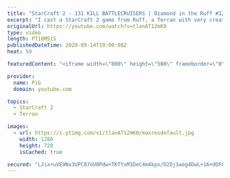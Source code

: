 ```yaml
---
title: "StarCraft 2 - 131 KILL BATTLECRUISERS | Diamond in the Ruff #12"
excerpt: "I cast a StarCraft 2 game from Ruff, a Terran with very creative gameplay. What will he pull out of the hat against his Zerg opponent? Battlecruisers!  Check out all episodes of Diamond in the Ruff: https://www.youtube.com/playlist?list=PLFUDU8AOevUfdEq20wYq8Sm9z3sc1yn0l Follow Ruff: https://www.twitch.tv/ruff13"
originalUrl: https://youtube.com/watch?v=tlanAT12mK0
type: video
length: PT18M51S
publishedDateTime: 2020-09-14T19:00:08Z
heat: 50

featuredContent: "<iframe width=\"800\" height=\"500\" frameborder=\"0\" src=\"https://www.youtube.com/embed/tlanAT12mK0\" allow=\"accelerometer; autoplay; encrypted-media; gyroscope; picture-in-picture\" allowfullscreen></iframe>"

provider:
  name: PiG
  domain: youtube.com

topics:
  - StarCraft 2
  - Terran

images:
  - url: https://i.ytimg.com/vi/tlanAT12mK0/maxresdefault.jpg
    width: 1280
    height: 720
    isCached: true

secured: "LJix+uVE9Nx3UPC07oU0Pdw+TKTYvM1DeC4m4kpx/D2Dj1wog4DwL+16+dOFCv/60J0Iu36HelohKmCFd7LAytU+UUzcpZVKbPA94p7bCouNc8LCG++K4mrsWsO2pCXLjay+qriZsQFhXODo0KPQI+Xr0mYDiYwAEb210aagyR5a09l2H7JITSWVOlyW95yed67+M+Y3NomkG9jJyfnjt8+LdR2+OBXiaWYNO4YWZ1bG/yKwheYUKe+qtFmL3m6KOhFOAF6foFx1iPyVLZJlFu5SVPZYp/rjvBh7nO9ceD115HbXzZxlsoTaXZntHfTneCqO69JyOXzdgH6yPMGE1NDC8Ja78qCM71IzWXF2zvYNimiDBGdPu/SMrmrc/43nBc4zImS1C1XrbQGsaBGiHroIZYkWFy4gnFec/4yij1Y=;yaIuXDvk7/nj0shMA10jZw=="
---
```


